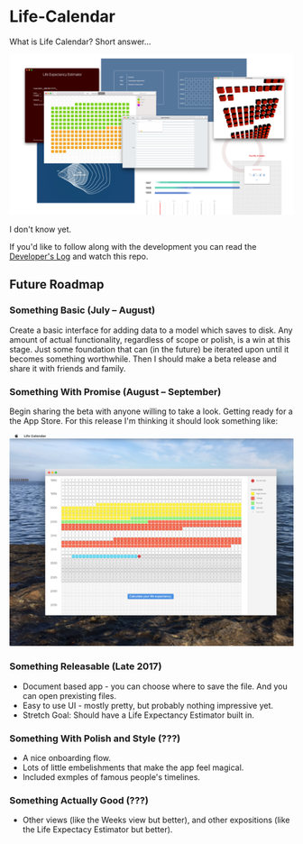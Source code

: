 # Life-Calendar

What is Life Calendar? Short answer...

![Mockups 1](./Screenshots%20and%20mockups/Mockups%201.png)

I don't know yet.

If you'd like to follow along with the development you can read the [Developer's Log](https://github.com/wvdk/Life-Calendar/tree/master/Developer's%20Log) and watch this repo.

## Future Roadmap

###  Something Basic (July – August)
Create a basic interface for adding data to a model which saves to disk. Any amount of actual functionality, regardless of scope or polish, is a win at this stage. Just some foundation that can (in the future) be iterated upon until it becomes something worthwhile. Then I should make a beta release and share it with friends and family.

### Something With Promise (August – September)
Begin sharing the beta with anyone willing to take a look. Getting ready for a the App Store. For this release I'm thinking it should look something like:

![Life In Weeks Mockup](./Screenshots%20and%20mockups/Mockup%202%20-%20Basic%20%22Life%20In%20Weeks%22%20Idea.png)

### Something Releasable (Late 2017)
- Document based app - you can choose where to save the file. And you can open prexisting files.
- Easy to use UI - mostly pretty, but probably nothing impressive yet.
- Stretch Goal: Should have a Life Expectancy Estimator built in.

### Something With Polish and Style (???)
- A nice onboarding flow.
- Lots of little embelishments that make the app feel magical.
- Included exmples of famous people's timelines.

### Something Actually Good (???)
- Other views (like the Weeks view but better), and other expositions (like the Life Expectacy Estimator but better).
